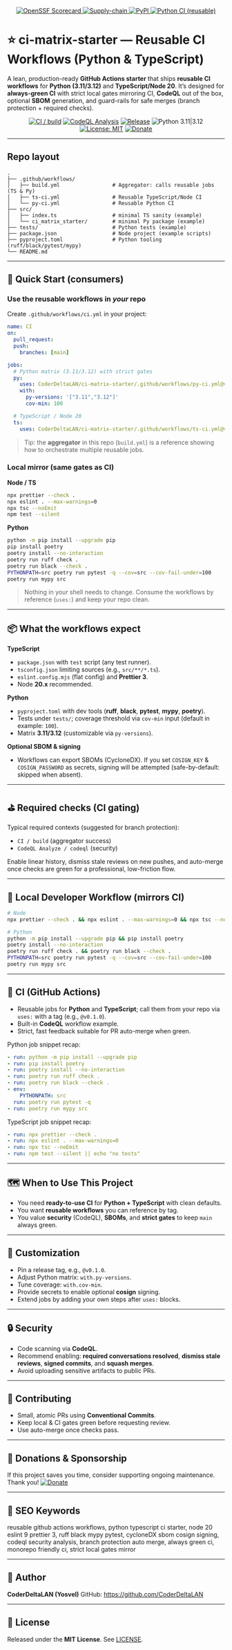 <p align="center">
  <a href="https://securityscorecards.dev/viewer/?uri=github.com/CoderDeltaLAN/ci-matrix-starter">
    <img alt="OpenSSF Scorecard" src="https://api.securityscorecards.dev/projects/github.com/CoderDeltaLAN/ci-matrix-starter/badge" />
  </a>
  <a href="https://github.com/CoderDeltaLAN/ci-matrix-starter/actions/workflows/supply-chain.yml">
    <img alt="Supply-chain" src="https://github.com/CoderDeltaLAN/ci-matrix-starter/actions/workflows/supply-chain.yml/badge.svg" />
  </a>
  <a href="https://pypi.org/project/ci-matrix-starter/">
    <img alt="PyPI" src="https://img.shields.io/pypi/v/ci-matrix-starter?logo=pypi" />
  </a>
  <a href="https://github.com/CoderDeltaLAN/ci-matrix-starter/actions/workflows/py-ci.yml">
    <img alt="Python CI (reusable)" src="https://github.com/CoderDeltaLAN/ci-matrix-starter/actions/workflows/py-ci.yml/badge.svg" />
  </a>
</p>

# ⭐ ci-matrix-starter — Reusable CI Workflows (Python & TypeScript)

A lean, production-ready **GitHub Actions starter** that ships **reusable CI workflows** for **Python (3.11/3.12)** and **TypeScript/Node 20**.
It’s designed for **always-green CI** with strict local gates mirroring CI, **CodeQL** out of the box, optional **SBOM** generation, and guard-rails for safe merges (branch protection + required checks).

<div align="center">

[![CI / build](https://github.com/CoderDeltaLAN/ci-matrix-starter/actions/workflows/build.yml/badge.svg?branch=main)](https://github.com/CoderDeltaLAN/ci-matrix-starter/actions/workflows/build.yml)
[![CodeQL Analysis](https://github.com/CoderDeltaLAN/ci-matrix-starter/actions/workflows/codeql.yml/badge.svg?branch=main)](https://github.com/CoderDeltaLAN/ci-matrix-starter/actions/workflows/codeql.yml)
[![Release](https://img.shields.io/github/v/release/CoderDeltaLAN/ci-matrix-starter?display_name=tag)](https://github.com/CoderDeltaLAN/ci-matrix-starter/releases)
![Python 3.11|3.12](https://img.shields.io/badge/Python-3.11%20|%203.12-3776AB?logo=python)
[![License: MIT](https://img.shields.io/badge/License-MIT-blue.svg)](LICENSE)
[![Donate](https://img.shields.io/badge/Donate-PayPal-0070ba?logo=paypal&logoColor=white)](https://www.paypal.com/donate/?hosted_button_id=YVENCBNCZWVPW)

</div>

---

## Repo layout

```text
.
├── .github/workflows/
│   ├── build.yml                 # Aggregator: calls reusable jobs (TS & Py)
│   ├── ts-ci.yml                 # Reusable TypeScript/Node CI
│   └── py-ci.yml                 # Reusable Python CI
├── src/
│   ├── index.ts                  # minimal TS sanity (example)
│   └── ci_matrix_starter/        # minimal Py package (example)
├── tests/                        # Python tests (example)
├── package.json                  # Node project (example scripts)
├── pyproject.toml                # Python tooling (ruff/black/pytest/mypy)
└── README.md
```

---

## 🚀 Quick Start (consumers)

<!-- ci-matrix-starter:usage:start -->

### Use the reusable workflows in _your_ repo

Create `.github/workflows/ci.yml` in your project:

```yaml
name: CI
on:
  pull_request:
  push:
    branches: [main]

jobs:
  # Python matrix (3.11/3.12) with strict gates
  py:
    uses: CoderDeltaLAN/ci-matrix-starter/.github/workflows/py-ci.yml@v0.1.0
    with:
      py-versions: '["3.11","3.12"]'
      cov-min: 100

  # TypeScript / Node 20
  ts:
    uses: CoderDeltaLAN/ci-matrix-starter/.github/workflows/ts-ci.yml@v0.1.0
```

> Tip: the **aggregator** in this repo (`build.yml`) is a reference showing how to orchestrate multiple reusable jobs.

### Local mirror (same gates as CI)

**Node / TS**

```bash
npx prettier --check .
npx eslint . --max-warnings=0
npx tsc --noEmit
npm test --silent
```

**Python**

```bash
python -m pip install --upgrade pip
pip install poetry
poetry install --no-interaction
poetry run ruff check .
poetry run black --check .
PYTHONPATH=src poetry run pytest -q --cov=src --cov-fail-under=100
poetry run mypy src
```

<!-- ci-matrix-starter:usage:end -->

> Nothing in your shell needs to change. Consume the workflows by reference (`uses:`) and keep your repo clean.

---

## 📦 What the workflows expect

**TypeScript**

- `package.json` with `test` script (any test runner).
- `tsconfig.json` limiting sources (e.g., `src/**/*.ts`).
- `eslint.config.mjs` (flat config) and **Prettier 3**.
- Node **20.x** recommended.

**Python**

- `pyproject.toml` with dev tools (**ruff**, **black**, **pytest**, **mypy**, **poetry**).
- Tests under `tests/`; coverage threshold via `cov-min` input (default in example: `100`).
- Matrix **3.11/3.12** (customizable via `py-versions`).

**Optional SBOM & signing**

- Workflows can export SBOMs (CycloneDX). If you set `COSIGN_KEY` & `COSIGN_PASSWORD` as secrets, signing will be attempted (safe-by-default: skipped when absent).

---

## ⛳ Required checks (CI gating)

Typical required contexts (suggested for branch protection):

- `CI / build` (aggregator success)
- `CodeQL Analyze / codeql` (security)

Enable linear history, dismiss stale reviews on new pushes, and auto-merge once checks are green for a professional, low-friction flow.

---

## 🧪 Local Developer Workflow (mirrors CI)

```bash
# Node
npx prettier --check . && npx eslint . --max-warnings=0 && npx tsc --noEmit && npm test --silent

# Python
python -m pip install --upgrade pip && pip install poetry
poetry install --no-interaction
poetry run ruff check . && poetry run black --check .
PYTHONPATH=src poetry run pytest -q --cov=src --cov-fail-under=100
poetry run mypy src
```

---

## 🔧 CI (GitHub Actions)

- Reusable jobs for **Python** and **TypeScript**; call them from your repo via `uses:` with a tag (e.g., `@v0.1.0`).
- Built-in **CodeQL** workflow example.
- Strict, fast feedback suitable for PR auto-merge when green.

Python job snippet recap:

```yaml
- run: python -m pip install --upgrade pip
- run: pip install poetry
- run: poetry install --no-interaction
- run: poetry run ruff check .
- run: poetry run black --check .
- env:
    PYTHONPATH: src
  run: poetry run pytest -q
- run: poetry run mypy src
```

TypeScript job snippet recap:

```yaml
- run: npx prettier --check .
- run: npx eslint . --max-warnings=0
- run: npx tsc --noEmit
- run: npm test --silent || echo "no tests"
```

---

## 🗺 When to Use This Project

- You need **ready-to-use CI** for **Python + TypeScript** with clean defaults.
- You want **reusable workflows** you can reference by tag.
- You value **security** (CodeQL), **SBOMs**, and **strict gates** to keep `main` always green.

---

## 🧩 Customization

- Pin a release tag, e.g., `@v0.1.0`.
- Adjust Python matrix: `with.py-versions`.
- Tune coverage: `with.cov-min`.
- Provide secrets to enable optional **cosign** signing.
- Extend jobs by adding your own steps after `uses:` blocks.

---

## 🔒 Security

- Code scanning via **CodeQL**.
- Recommend enabling: **required conversations resolved**, **dismiss stale reviews**, **signed commits**, and **squash merges**.
- Avoid uploading sensitive artifacts to public PRs.

---

## 🙌 Contributing

- Small, atomic PRs using **Conventional Commits**.
- Keep local & CI gates green before requesting review.
- Use auto-merge once checks pass.

---

## 💚 Donations & Sponsorship

If this project saves you time, consider supporting ongoing maintenance. Thank you!
[![Donate](https://img.shields.io/badge/Donate-PayPal-0070ba?logo=paypal&logoColor=white)](https://www.paypal.com/donate/?hosted_button_id=YVENCBNCZWVPW)

---

## 🔎 SEO Keywords

reusable github actions workflows, python typescript ci starter, node 20 eslint 9 prettier 3, ruff black mypy pytest, cycloneDX sbom cosign signing, codeql security analysis, branch protection auto merge, always green ci, monorepo friendly ci, strict local gates mirror

---

## 👤 Author

**CoderDeltaLAN (Yosvel)**
GitHub: https://github.com/CoderDeltaLAN

---

## 📄 License

Released under the **MIT License**. See [LICENSE](LICENSE).
